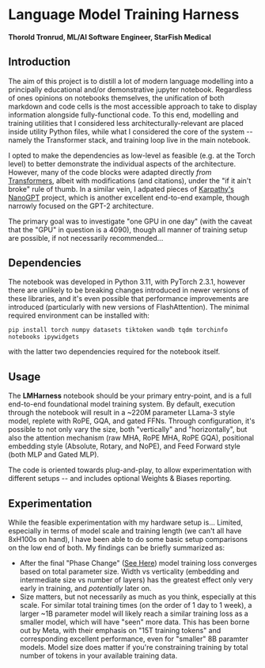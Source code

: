 # Language Model Training Harness
#### Thorold Tronrud, ML/AI Software Engineer, StarFish Medical

## Introduction
The aim of this project is to distill a lot of modern language modelling into a principally educational and/or demonstrative jupyter notebook. Regardless of ones opinions on notebooks themselves, the unification of both markdown and code cells is the most accessible approach to take to display information alongside fully-functional code. To this end, modelling and training utilities that I considered less architecturally-relevant are placed inside utility Python files, while what I considered the core of the system -- namely the Transformer stack, and training loop live in the main notebook.

I opted to make the dependencies as low-level as feasible (e.g. at the Torch level) to better demonstrate the individual aspects of the architecture. However, many of the code blocks were adapted directly *from* [Transformers](https://github.com/huggingface/transformers), albeit with modifications (and citations), under the "if it ain't broke" rule of thumb. In a similar vein, I adpated pieces of [Karpathy's NanoGPT](https://github.com/karpathy/nanoGPT) project, which is another excellent end-to-end example, though narrowly focused on the GPT-2 architecture. 

The primary goal was to investigate "one GPU in one day" (with the caveat that the "GPU" in question is a 4090), though all manner of training setup are possible, if not necessarily recommended...

## Dependencies
The notebook was developed in Python 3.11, with PyTorch 2.3.1, however there are unlikely to be breaking changes introduced in newer versions of these libraries, and it's even possible that performance improvements are introduced (particularly with new versions of FlashAttention). The minimal required environment can be installed with:
```
pip install torch numpy datasets tiktoken wandb tqdm torchinfo notebooks ipywidgets
```
with the latter two dependencies required for the notebook itself.

## Usage
The **LMHarness** notebook should be your primary entry-point, and is a full end-to-end foundational model training system. By default, execution through the notebook will result in a ~220M parameter LLama-3 style model, replete with RoPE, GQA, and gated FFNs. Through configuration, it's possible to not only vary the size, both "vertically" and "horizontally", but also the attention mechanism (raw MHA, RoPE MHA, RoPE GQA), positional embedding style (Absolute, Rotary, and NoPE), and Feed Forward style (both MLP and Gated MLP). 

The code is oriented towards plug-and-play, to allow experimentation with different setups -- and includes optional Weights & Biases reporting. 

## Experimentation
While the feasible experimentation with my hardware setup is... Limited, especially in terms of model scale and training length (we can't all have 8xH100s on hand), I have been able to do some basic setup comparisons on the low end of both. My findings can be briefly summarized as:

- After the final "Phase Change" ([See Here](https://transformer-circuits.pub/2022/in-context-learning-and-induction-heads/index.html#where-are-induction-heads-located-in-models)) model training loss converges based on total parameter size. Width vs verticality (embedding and intermediate size vs number of layers) has the greatest effect only very early in training, and *potentially* later on.
- Size matters, but not necessarily as much as you think, especially at this scale. For similar total training times (on the order of 1 day to 1 week), a larger ~1B parameter model will likely reach a similar training loss as a smaller model, which will have "seen" more data. This has been borne out by Meta, with their emphasis on "15T training tokens" and corresponding excellent performance, even for "smaller" 8B paramter models. Model size does matter if you're constraining training by total number of tokens in your available training data.
